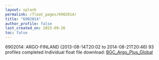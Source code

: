 ```yaml
---
layout: splash
permalink: /float_pages/6902014/
title: "6902014"
author_profile: false
last_created_on: 2025-09-26
toc: false
---
```

 
6902014: ARGO-FINLAND (2013-08-14T20:02 to 2014-08-21T20:46)
93 profiles completed
Individual float file download: [BGC_Argo_Plus_Global](https://ftp.soest.hawaii.edu/bgc_argo_plus/Individual_Floats/outliers_removed/6902014_Sprof_processed.nc)
